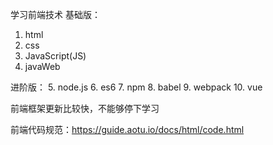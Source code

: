 学习前端技术
基础版：
1.  html
2.  css
3.  JavaScript(JS)
4.  javaWeb

进阶版：
5.  node.js
6.  es6
7.  npm
8.  babel
9.  webpack
10. vue

前端框架更新比较快，不能够停下学习



前端代码规范：https://guide.aotu.io/docs/html/code.html